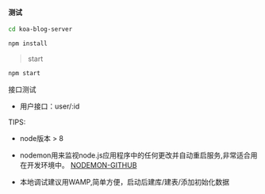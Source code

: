 #### 测试
```bash
cd koa-blog-server

npm install
```

> start

```bash
npm start
```
接口测试
+ 用户接口：user/:id

TIPS:
+ node版本 > 8

+ nodemon用来监视node.js应用程序中的任何更改并自动重启服务,非常适合用在开发环境中。
  [NODEMON-GITHUB](https://github.com/remy/nodemon#nodemon)

+ 本地调试建议用WAMP,简单方便，启动后建库/建表/添加初始化数据